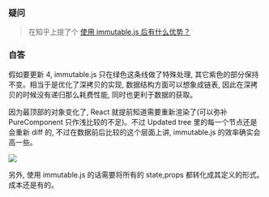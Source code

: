 <!--
abbrlink: 4sdxeudx
-->

### 疑问

> 在知乎上提了个 [使用 immutable.js 后有什么优势？](https://www.zhihu.com/question/297323663)

### 自答

假如要更新 4, immutable.js 只在绿色这条线做了特殊处理, 其它紫色的部分保持不变。相当于是优化了深拷贝的实现, 数据结构方面可以想象成链表, 因此在深拷贝的时候没有递归那么耗费性能, 同时也更利于数据的获取。

因为最顶部的对象变化了, React 就提前知道需要重新渲染了(可以弥补 PureComponent 只作浅比较的不足)。不过 Updated tree 里的每一个节点还是会重新 diff 的, 不过在数据前后比较的这个层面上讲, immutable.js 的效率确实会高一些。

![](http://with.muyunyun.cn/aeef08a94abebda30e9a5fa68e201fa8.jpg)

另外, 使用 immutable.js 的话需要将所有的 state,props 都转化成其定义的形式。成本还是有的。